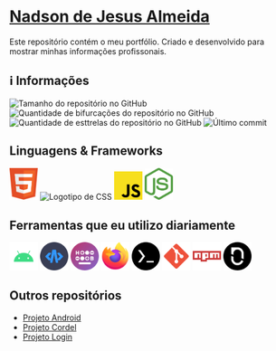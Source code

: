 <h1><a href="https://nadsondejesusalmeida.github.io">Nadson de Jesus Almeida</a></h1>
<p>Este repositório contém o meu portfólio. Criado e desenvolvido para mostrar minhas informações profissonais.</p>

## ℹ️ Informações
<div>
	<img src="https://img.shields.io/github/repo-size/nadsondejesusalmeida/nadsondejesusalmeida.github.io?color=181717&logo=github&style=for-the-badge&logoColor=181717" alt="Tamanho do repositório no GitHub" height="22px">
	<img src="https://img.shields.io/github/forks/nadsondejesusalmeida/nadsondejesusalmeida.github.io?color=181717&logo=github&style=for-the-badge&logoColor=181717" alt="Quantidade de bifurcações do repositório no GitHub" height="22px" />
	<img src="https://img.shields.io/github/stars/nadsondejesusalmeida/nadsondejesusalmeida.github.io?color=181717&logo=github&style=for-the-badge&logoColor=181717" alt="Quantidade de esttrelas do repositório no GitHub" height="22px" />
	<img src="https://img.shields.io/github/last-commit/nadsondejesusalmeida/nadsondejesusalmeida.github.io?color=181717&logo=git&style=for-the-badge" alt="Último commit" height="22px" />
</div>

## Linguagens &amp; Frameworks
<div>
	<img src="assets/images/html.svg" alt="Logotipo de HTML" width="50px" />
	<img src="assets/images/css.svg" alt="Logotipo de CSS" width="50px" />
	<img src="assets/images/js.svg" alt="Logotipo de JS" width="50px" />
	<img src="assets/images/node-js.svg" alt="Logotipo de Node.js" width="50px" />
</div>

## Ferramentas que eu utilizo diariamente
<div>
	<img src="assets/images/android.svg" alt="Logotipo de Android" width="50px" />
	<img src="assets/images/acode-logo-circle.png" alt="Logotipo de Acode" width="50px" />
	<img src="assets/images/heliboard-logo-circle.png" alt="Logotipo de Heliboard" width="50px" />
	<img src="assets/images/firefox.svg" alt="Logotipo de Firefox" width="50px" />
	<img src="assets/images/termux-logo-circle-50x50px.png" alt="Logotipo de Termux" width="50px" />
	<img src="assets/images/git.svg" alt="Logotipo de Git" width="50px" />
	<img src="assets/images/npm.svg" alt="Logotipo de npm" width="50px" />
	<img src="assets/images/notesnook-logo-circle.png" alt="Logotipo de Notesnook" width="50px" />
</div>

## Outros repositórios

<ul>
	<li><a href="https://github.com/nadsondejesusalmeida/projeto-android">Projeto Android</a></li>
	<li><a href="https://github.com/nadsondejesusalmeida/projeto-cordel">Projeto Cordel</a></li>
	<li><a href="https://github.com/nadsondejesusalmeida/projeto-login">Projeto Login</a></li>
</ul>